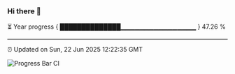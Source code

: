 ### Hi there 👋

⏳ Year progress { ██████████████▁▁▁▁▁▁▁▁▁▁▁▁▁▁▁▁ } 47.26 %

---

⏰ Updated on Sun, 22 Jun 2025 12:22:35 GMT

![Progress Bar CI](https://github.com/code-lakshay/GitHub-Actions-Demo/workflows/Progress%20Bar%20CI/badge.svg)
